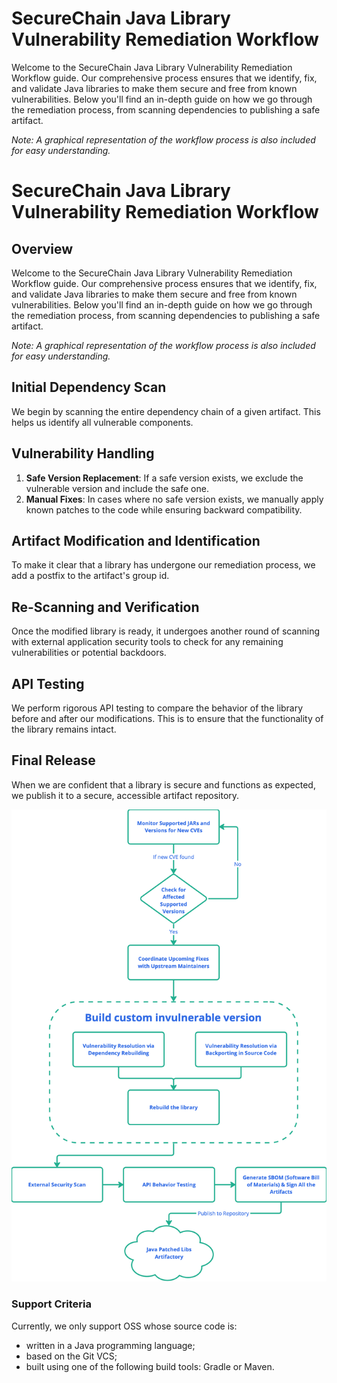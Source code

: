 
# SecureChain Java Library Vulnerability Remediation Workflow

Welcome to the SecureChain Java Library Vulnerability Remediation Workflow guide. Our comprehensive process ensures that we identify, fix, and validate Java libraries to make them secure and free from known vulnerabilities. Below you'll find an in-depth guide on how we go through the remediation process, from scanning dependencies to publishing a safe artifact.

_Note: A graphical representation of the workflow process is also included for easy understanding._

# SecureChain Java Library Vulnerability Remediation Workflow

## Overview

Welcome to the SecureChain Java Library Vulnerability Remediation Workflow guide. Our comprehensive process ensures that we identify, fix, and validate Java libraries to make them secure and free from known vulnerabilities. Below you'll find an in-depth guide on how we go through the remediation process, from scanning dependencies to publishing a safe artifact.

_Note: A graphical representation of the workflow process is also included for easy understanding._

## Initial Dependency Scan

We begin by scanning the entire dependency chain of a given artifact. This helps us identify all vulnerable components.

## Vulnerability Handling

1.  **Safe Version Replacement**: If a safe version exists, we exclude the vulnerable version and include the safe one.
2.  **Manual Fixes**: In cases where no safe version exists, we manually apply known patches to the code while ensuring backward compatibility.

## Artifact Modification and Identification

To make it clear that a library has undergone our remediation process, we add a postfix to the artifact's group id.

## Re-Scanning and Verification

Once the modified library is ready, it undergoes another round of scanning with external application security tools to check for any remaining vulnerabilities or potential backdoors.

## API Testing

We perform rigorous API testing to compare the behavior of the library before and after our modifications. This is to ensure that the functionality of the library remains intact.

## Final Release

When we are confident that a library is secure and functions as expected, we publish it to a secure, accessible artifact repository.

![image.png](/images/vuln_rem.png)

### Support Criteria

Currently, we only support OSS whose source code is:

-   written in a Java programming language;
-   based on the Git VCS;
-   built using one of the following build tools: Gradle or Maven.

          
